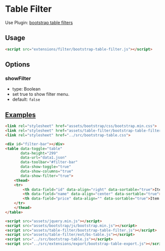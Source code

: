 # Table Filter

Use Plugin: [bootstrap table filters](https://github.com/lukaskral/bootstrap-table-filter)

## Usage

```html
<script src="extensions/filter/bootstrap-table-filter.js"></script>
```

## Options

### showFilter

* type: Boolean
* set true to show filter menu.
* default: `false`

## [Examples](http://wenzhixin.net.cn/p/bootstrap-table/docs/extensions.html#filter)

```html
<link rel="stylesheet" href="assets/bootstrap/css/bootstrap.min.css">
<link rel="stylesheet" href="assets/table-filter/bootstrap-table-filter.css">
<link rel="stylesheet" href="../src/bootstrap-table.css">

<div id="filter-bar"></div>
<table data-toggle="table"
       data-height="299"
       data-url="data1.json"
       data-toolbar="#filter-bar"
       data-show-toggle="true"
       data-show-columns="true"
       data-show-filter="true">
    <thead>
    <tr>
        <th data-field="id" data-align="right" data-sortable="true">Item ID</th>
        <th data-field="name" data-align="center" data-sortable="true">Item Name</th>
        <th data-field="price" data-align="" data-sortable="true">Item Price</th>
    </tr>
    </thead>
</table>

<script src="assets/jquery.min.js"></script>
<script src="assets/bootstrap/js/bootstrap.min.js"></script>
<script src="assets/table-filter/bootstrap-table-filter.js"></script>
<script src="assets/table-filter/ext/bs-table.js"></script>
<script src="../src/bootstrap-table.js"></script>
<script src="../src/extensions/export/bootstrap-table-export.js"></script>
```
